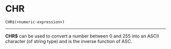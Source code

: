 # CHR

```
CHR$(<numeric-expression>)
```

---

**CHR$** can be used to convert a number between 0 and 255 into an ASCII character (of string type) and is the inverse function of ASC.
